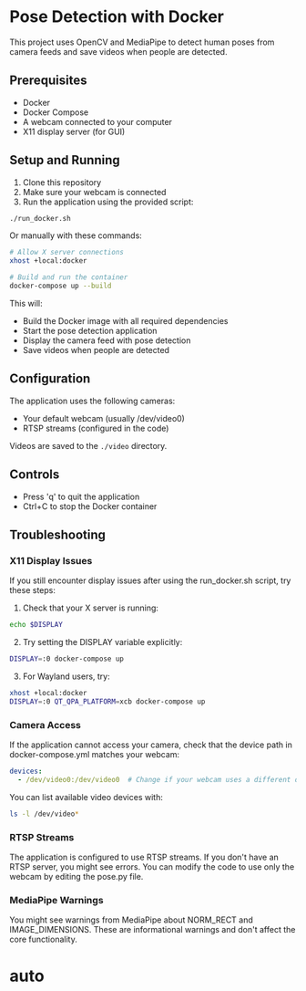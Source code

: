 # Pose Detection with Docker

This project uses OpenCV and MediaPipe to detect human poses from camera feeds and save videos when people are detected.

## Prerequisites

- Docker
- Docker Compose
- A webcam connected to your computer
- X11 display server (for GUI)

## Setup and Running

1. Clone this repository
2. Make sure your webcam is connected
3. Run the application using the provided script:

```bash
./run_docker.sh
```

Or manually with these commands:

```bash
# Allow X server connections
xhost +local:docker

# Build and run the container
docker-compose up --build
```

This will:
- Build the Docker image with all required dependencies
- Start the pose detection application
- Display the camera feed with pose detection
- Save videos when people are detected

## Configuration

The application uses the following cameras:
- Your default webcam (usually /dev/video0)
- RTSP streams (configured in the code)

Videos are saved to the `./video` directory.

## Controls

- Press 'q' to quit the application
- Ctrl+C to stop the Docker container

## Troubleshooting

### X11 Display Issues

If you still encounter display issues after using the run_docker.sh script, try these steps:

1. Check that your X server is running:
```bash
echo $DISPLAY
```

2. Try setting the DISPLAY variable explicitly:
```bash
DISPLAY=:0 docker-compose up
```

3. For Wayland users, try:
```bash
xhost +local:docker
DISPLAY=:0 QT_QPA_PLATFORM=xcb docker-compose up
```

### Camera Access

If the application cannot access your camera, check that the device path in docker-compose.yml matches your webcam:

```yaml
devices:
  - /dev/video0:/dev/video0  # Change if your webcam uses a different device
```

You can list available video devices with:
```bash
ls -l /dev/video*
```

### RTSP Streams

The application is configured to use RTSP streams. If you don't have an RTSP server, you might see errors. You can modify the code to use only the webcam by editing the pose.py file.

### MediaPipe Warnings

You might see warnings from MediaPipe about NORM_RECT and IMAGE_DIMENSIONS. These are informational warnings and don't affect the core functionality.
# auto
